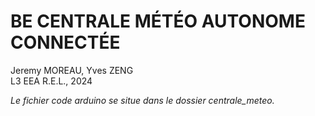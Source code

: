 BE CENTRALE MÉTÉO AUTONOME CONNECTÉE
=====================================================

Jeremy MOREAU, Yves ZENG  
L3 EEA R.E.L., 2024  

*Le fichier code arduino se situe dans le dossier centrale_meteo.*  

